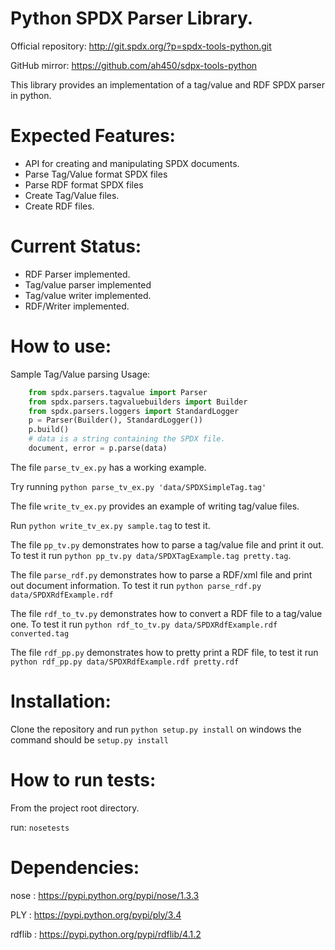 Python SPDX Parser Library.
===========================

Official repository: http://git.spdx.org/?p=spdx-tools-python.git

GitHub mirror: https://github.com/ah450/sdpx-tools-python

This library provides an implementation of a tag/value and RDF SPDX parser in python.

Expected Features:
==================
* API for creating and manipulating SPDX documents.
* Parse Tag/Value format SPDX files
* Parse RDF format SPDX files
* Create Tag/Value files.
* Create RDF files.

Current Status:
===============
* RDF Parser implemented.
* Tag/value parser implemented
* Tag/value writer implemented.
* RDF/Writer implemented.


How to use:
===========
Sample Tag/Value parsing Usage:
```Python
    from spdx.parsers.tagvalue import Parser
    from spdx.parsers.tagvaluebuilders import Builder
    from spdx.parsers.loggers import StandardLogger
    p = Parser(Builder(), StandardLogger())
    p.build()
    # data is a string containing the SPDX file.
    document, error = p.parse(data)

```

The file `parse_tv_ex.py` has a working example.

Try running `python parse_tv_ex.py 'data/SPDXSimpleTag.tag' `

The file `write_tv_ex.py` provides an example of writing tag/value files.

Run `python write_tv_ex.py sample.tag` to test it.

The file `pp_tv.py` demonstrates how to parse a tag/value file and print it out.
To test it run `python pp_tv.py data/SPDXTagExample.tag pretty.tag`.

The file `parse_rdf.py` demonstrates how to parse a RDF/xml file and print out 
document information.
To test it run `python parse_rdf.py data/SPDXRdfExample.rdf`

The file `rdf_to_tv.py` demonstrates how to convert a RDF file to a tag/value one.
To test it run `python rdf_to_tv.py data/SPDXRdfExample.rdf converted.tag`

The file `rdf_pp.py` demonstrates how to pretty print a RDF file, 
to test it run `python rdf_pp.py data/SPDXRdfExample.rdf pretty.rdf`

Installation:
=============
Clone the repository and run `python setup.py install`
on windows the command should be `setup.py install`

How to run tests:
=================
From the project root directory.

run: `nosetests`

Dependencies:
=============
nose : https://pypi.python.org/pypi/nose/1.3.3

PLY : https://pypi.python.org/pypi/ply/3.4

rdflib : https://pypi.python.org/pypi/rdflib/4.1.2
